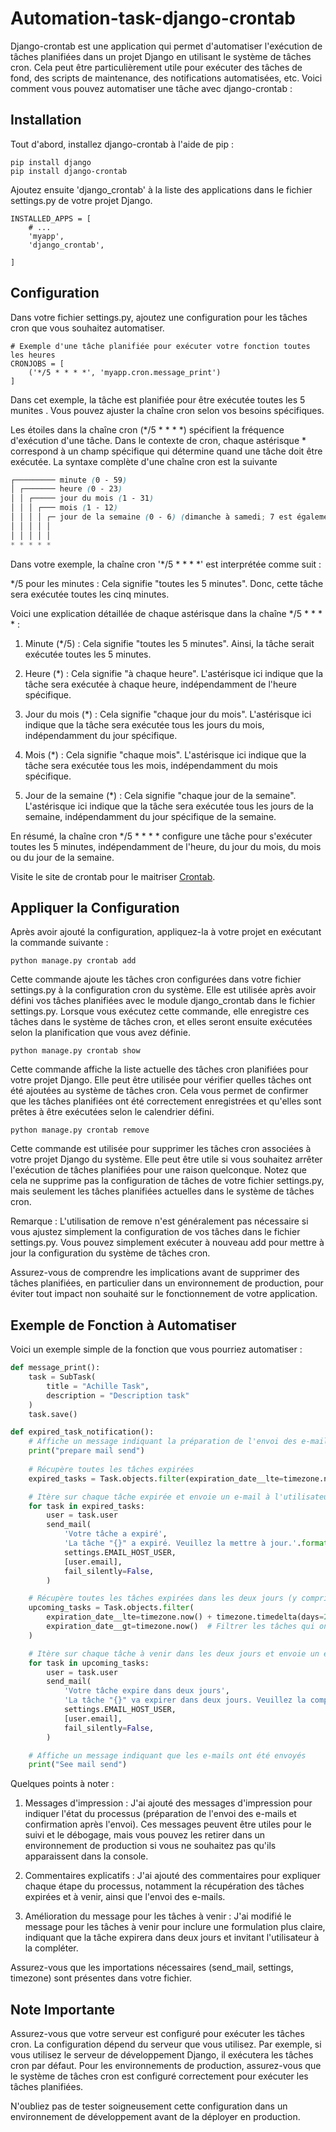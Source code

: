 # Automation-task-django-crontab



Django-crontab est une application qui permet d'automatiser l'exécution de tâches planifiées dans un projet Django en utilisant le système de tâches cron. Cela peut être particulièrement utile pour exécuter des tâches de fond, des scripts de maintenance, des notifications automatisées, etc. Voici comment vous pouvez automatiser une tâche avec django-crontab :

## Installation

Tout d'abord, installez django-crontab à l'aide de pip :

```commandline
pip install django
pip install django-crontab
```

Ajoutez ensuite 'django_crontab' à la liste des applications dans le fichier settings.py de votre projet Django.

```commandline
INSTALLED_APPS = [
    # ...
    'myapp',
    'django_crontab',
    
]
```

## Configuration
Dans votre fichier settings.py, ajoutez une configuration pour les tâches cron que vous souhaitez automatiser.

```commandline
# Exemple d'une tâche planifiée pour exécuter votre fonction toutes les heures
CRONJOBS = [
    ('*/5 * * * *', 'myapp.cron.message_print')
]
```

Dans cet exemple, la tâche est planifiée pour être exécutée toutes les 5 munites . Vous pouvez ajuster la chaîne cron selon vos besoins spécifiques.

Les étoiles dans la chaîne cron (*/5 * * * *) spécifient la fréquence d'exécution d'une tâche. Dans le contexte de cron, chaque astérisque * correspond à un champ spécifique qui détermine quand une tâche doit être exécutée. La syntaxe complète d'une chaîne cron est la suivante 

```scss
┌───────── minute (0 - 59)
│ ┌─────── heure (0 - 23)
│ │ ┌───── jour du mois (1 - 31)
│ │ │ ┌─── mois (1 - 12)
│ │ │ │ ┌─ jour de la semaine (0 - 6) (dimanche à samedi; 7 est également dimanche)
│ │ │ │ │
│ │ │ │ │
* * * * *

```
Dans votre exemple, la chaîne cron '*/5 * * * *' est interprétée comme suit :

*/5 pour les minutes : Cela signifie "toutes les 5 minutes". Donc, cette tâche sera exécutée toutes les cinq minutes.

Voici une explication détaillée de chaque astérisque dans la chaîne */5 * * * * :

1. Minute (*/5) : Cela signifie "toutes les 5 minutes". Ainsi, la tâche serait exécutée toutes les 5 minutes.

2. Heure (*) : Cela signifie "à chaque heure". L'astérisque ici indique que la tâche sera exécutée à chaque heure, indépendamment de l'heure spécifique.

3. Jour du mois (*) : Cela signifie "chaque jour du mois". L'astérisque ici indique que la tâche sera exécutée tous les jours du mois, indépendamment du jour spécifique.

4. Mois (*) : Cela signifie "chaque mois". L'astérisque ici indique que la tâche sera exécutée tous les mois, indépendamment du mois spécifique.

5. Jour de la semaine (*) : Cela signifie "chaque jour de la semaine". L'astérisque ici indique que la tâche sera exécutée tous les jours de la semaine, indépendamment du jour spécifique de la semaine.

En résumé, la chaîne cron */5 * * * * configure une tâche pour s'exécuter toutes les 5 minutes, indépendamment de l'heure, du jour du mois, du mois ou du jour de la semaine.

Visite le site de crontab pour le maitriser [Crontab](https://crontab.guru/).



## Appliquer la Configuration
Après avoir ajouté la configuration, appliquez-la à votre projet en exécutant la commande suivante :

```commandline
python manage.py crontab add

```
Cette commande ajoute les tâches cron configurées dans votre fichier settings.py à la configuration cron du système. Elle est utilisée après avoir défini vos tâches planifiées avec le module django_crontab dans le fichier settings.py. Lorsque vous exécutez cette commande, elle enregistre ces tâches dans le système de tâches cron, et elles seront ensuite exécutées selon la planification que vous avez définie.

```commandline
python manage.py crontab show
```

Cette commande affiche la liste actuelle des tâches cron planifiées pour votre projet Django. Elle peut être utilisée pour vérifier quelles tâches ont été ajoutées au système de tâches cron. Cela vous permet de confirmer que les tâches planifiées ont été correctement enregistrées et qu'elles sont prêtes à être exécutées selon le calendrier défini.

```commandline
python manage.py crontab remove
```

Cette commande est utilisée pour supprimer les tâches cron associées à votre projet Django du système. Elle peut être utile si vous souhaitez arrêter l'exécution de tâches planifiées pour une raison quelconque. Notez que cela ne supprime pas la configuration de tâches de votre fichier settings.py, mais seulement les tâches planifiées actuelles dans le système de tâches cron.

Remarque : L'utilisation de remove n'est généralement pas nécessaire si vous ajustez simplement la configuration de vos tâches dans le fichier settings.py. Vous pouvez simplement exécuter à nouveau add pour mettre à jour la configuration du système de tâches cron.

Assurez-vous de comprendre les implications avant de supprimer des tâches planifiées, en particulier dans un environnement de production, pour éviter tout impact non souhaité sur le fonctionnement de votre application.

## Exemple de Fonction à Automatiser
Voici un exemple simple de la fonction que vous pourriez automatiser :

```python
def message_print():
    task = SubTask(
        title = "Achille Task",
        description = "Description task"
    )
    task.save()
```

```python
def expired_task_notification():
    # Affiche un message indiquant la préparation de l'envoi des e-mails
    print("prepare mail send")
    
    # Récupère toutes les tâches expirées
    expired_tasks = Task.objects.filter(expiration_date__lte=timezone.now())

    # Itère sur chaque tâche expirée et envoie un e-mail à l'utilisateur
    for task in expired_tasks:
        user = task.user
        send_mail(
            'Votre tâche a expiré',
            'La tâche "{}" a expiré. Veuillez la mettre à jour.'.format(task.title),
            settings.EMAIL_HOST_USER,
            [user.email],
            fail_silently=False,
        )

    # Récupère toutes les tâches expirées dans les deux jours (y compris celles déjà récupérées)
    upcoming_tasks = Task.objects.filter(
        expiration_date__lte=timezone.now() + timezone.timedelta(days=2),
        expiration_date__gt=timezone.now()  # Filtrer les tâches qui ont expiré dans les 2 jours
    )

    # Itère sur chaque tâche à venir dans les deux jours et envoie un e-mail à l'utilisateur
    for task in upcoming_tasks:
        user = task.user
        send_mail(
            'Votre tâche expire dans deux jours',
            'La tâche "{}" va expirer dans deux jours. Veuillez la compléter, s\'il vous plaît.'.format(task.title),
            settings.EMAIL_HOST_USER,
            [user.email],
            fail_silently=False,
        )

    # Affiche un message indiquant que les e-mails ont été envoyés
    print("See mail send")

```

Quelques points à noter :

1. Messages d'impression : J'ai ajouté des messages d'impression pour indiquer l'état du processus (préparation de l'envoi des e-mails et confirmation après l'envoi). Ces messages peuvent être utiles pour le suivi et le débogage, mais vous pouvez les retirer dans un environnement de production si vous ne souhaitez pas qu'ils apparaissent dans la console.

2. Commentaires explicatifs : J'ai ajouté des commentaires pour expliquer chaque étape du processus, notamment la récupération des tâches expirées et à venir, ainsi que l'envoi des e-mails.

3. Amélioration du message pour les tâches à venir : J'ai modifié le message pour les tâches à venir pour inclure une formulation plus claire, indiquant que la tâche expirera dans deux jours et invitant l'utilisateur à la compléter.

Assurez-vous que les importations nécessaires (send_mail, settings, timezone) sont présentes dans votre fichier.

## Note Importante
Assurez-vous que votre serveur est configuré pour exécuter les tâches cron. La configuration dépend du serveur que vous utilisez. Par exemple, si vous utilisez le serveur de développement Django, il exécutera les tâches cron par défaut. Pour les environnements de production, assurez-vous que le système de tâches cron est configuré correctement pour exécuter les tâches planifiées.

N'oubliez pas de tester soigneusement cette configuration dans un environnement de développement avant de la déployer en production.





